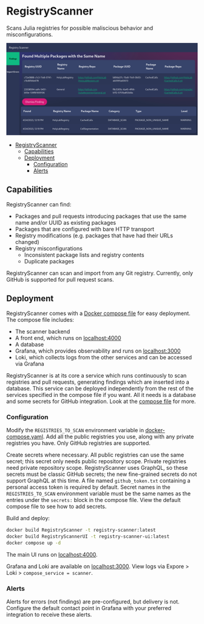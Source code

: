 # RegistryScanner

Scans Julia registries for possible maliscious behavior and misconfigurations.

![](./assets/findings_page.png)

- [RegistryScanner](#registryscanner)
  - [Capabilities](#capabilities)
  - [Deployment](#deployment)
    - [Configuration](#configuration)
    - [Alerts](#alerts)

## Capabilities

RegistryScanner can find:

- Packages and pull requests introducing packages that use the same name and/or UUID as existing packages
- Packages that are configured with bare HTTP transport
- Registry modifications (e.g. packages that have had their URLs changed)
- Registry misconfigurations
  - Inconsistent package lists and registry contents
  - Duplicate packages

RegistryScanner can scan and import from any Git registry.
Currently, only GitHub is supported for pull request scans.

## Deployment

RegistryScanner comes with a [Docker compose file](./docker-compose.yaml) for easy deployment.
The compose file includes:

- The scanner backend
- A front end, which runs on [localhost:4000](http://localhost:4000)
- A database
- Grafana, which provides observability and runs on [localhost:3000](http://localhost:3000)
- Loki, which collects logs from the other services and can be accessed via Grafana

RegistryScanner is at its core a service which runs continuously to scan registries and pull requests, generating findings which are inserted into a database.
This service can be deployed independently from the rest of the services specified in the compose file if you want.
All it needs is a database and some secrets for GitHub integration.
Look at the [compose file](./docker-compose.yaml) for more.

### Configuration

Modify the `REGISTRIES_TO_SCAN` environment variable in [docker-compose.yaml](./docker-compose.yaml).
Add all the public registries you use, along with any private registries you have.
Only GitHub registries are supported.

Create secrets where necessary.
All public registries can use the same secret; this secret only needs public repository scope.
Private registries need private repository scope.
RegistryScanner uses GraphQL, so these secrets must be classic GitHub secrets; the new fine-grained secrets do not support GraphQL at this time.
A file named `github_token.txt` containing a personal access token is required by default.
Secret names in the `REGISTRIES_TO_SCAN` environment variable must be the same names as the entries under the `secrets:` block in the compose file.
View the default compose file to see how to add secrets.

Build and deploy:

```sh
docker build RegistryScanner -t registry-scanner:latest
docker build RegistryScannerUI -t registry-scanner-ui:latest
docker compose up -d
```

The main UI runs on [localhost:4000](http://localhost:4000).

Grafana and Loki are available on [localhost:3000](http://localhost:3000).
View logs via Expore > Loki > `compose_service = scanner`.

### Alerts

Alerts for errors (not findings) are pre-configured, but delivery is not.
Configure the default contact point in Grafana with your preferred integration to receive these alerts.
